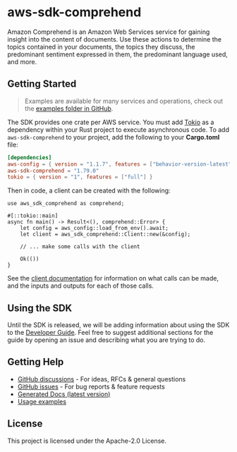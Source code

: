 # aws-sdk-comprehend

Amazon Comprehend is an Amazon Web Services service for gaining insight into the content of documents. Use these actions to determine the topics contained in your documents, the topics they discuss, the predominant sentiment expressed in them, the predominant language used, and more.

## Getting Started

> Examples are available for many services and operations, check out the
> [examples folder in GitHub](https://github.com/awslabs/aws-sdk-rust/tree/main/examples).

The SDK provides one crate per AWS service. You must add [Tokio](https://crates.io/crates/tokio)
as a dependency within your Rust project to execute asynchronous code. To add `aws-sdk-comprehend` to
your project, add the following to your **Cargo.toml** file:

```toml
[dependencies]
aws-config = { version = "1.1.7", features = ["behavior-version-latest"] }
aws-sdk-comprehend = "1.79.0"
tokio = { version = "1", features = ["full"] }
```

Then in code, a client can be created with the following:

```rust,no_run
use aws_sdk_comprehend as comprehend;

#[::tokio::main]
async fn main() -> Result<(), comprehend::Error> {
    let config = aws_config::load_from_env().await;
    let client = aws_sdk_comprehend::Client::new(&config);

    // ... make some calls with the client

    Ok(())
}
```

See the [client documentation](https://docs.rs/aws-sdk-comprehend/latest/aws_sdk_comprehend/client/struct.Client.html)
for information on what calls can be made, and the inputs and outputs for each of those calls.

## Using the SDK

Until the SDK is released, we will be adding information about using the SDK to the
[Developer Guide](https://docs.aws.amazon.com/sdk-for-rust/latest/dg/welcome.html). Feel free to suggest
additional sections for the guide by opening an issue and describing what you are trying to do.

## Getting Help

* [GitHub discussions](https://github.com/awslabs/aws-sdk-rust/discussions) - For ideas, RFCs & general questions
* [GitHub issues](https://github.com/awslabs/aws-sdk-rust/issues/new/choose) - For bug reports & feature requests
* [Generated Docs (latest version)](https://awslabs.github.io/aws-sdk-rust/)
* [Usage examples](https://github.com/awslabs/aws-sdk-rust/tree/main/examples)

## License

This project is licensed under the Apache-2.0 License.


